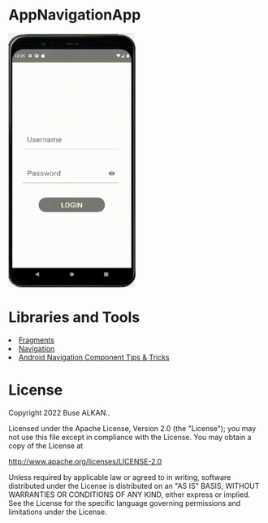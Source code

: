 # AppNavigationApp
<img  height="500" width="250" src="https://raw.githubusercontent.com/FMSSBilisimAndroid/buse_alkan_odev3/main/buse_alkan_odev3_appNavigation/screens/appNavigation.gif"/>

# Libraries and Tools 
<li><a href="https://developer.android.com/guide/fragments">Fragments</a></li> 
<li><a href="https://developer.android.com/guide/navigation/navigation-getting-started">Navigation</a></li>
<li><a href="https://proandroiddev.com/android-navigation-component-tips-tricks-implementing-splash-screen-f0f5ce046a09">Android Navigation Component Tips & Tricks</a></li>
  
# License
Copyright 2022 Buse ALKAN..

Licensed under the Apache License, Version 2.0 (the "License");
you may not use this file except in compliance with the License.
You may obtain a copy of the License at

   http://www.apache.org/licenses/LICENSE-2.0

Unless required by applicable law or agreed to in writing, software
distributed under the License is distributed on an "AS IS" BASIS,
WITHOUT WARRANTIES OR CONDITIONS OF ANY KIND, either express or implied.
See the License for the specific language governing permissions and
limitations under the License.
